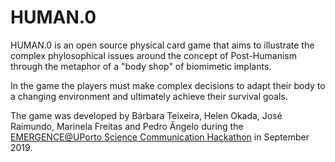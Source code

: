 HUMAN.0
=======

HUMAN.0 is an open source physical card game that aims to illustrate the complex phylosophical issues around the concept of Post-Humanism through the metaphor of a "body shop" of biomimetic implants.

In the game the players must make complex decisions to adapt their body to a changing environment and ultimately achieve their survival goals.

The game was developed by Bárbara Teixeira, Helen Okada, José Raimundo, Marinela Freitas and Pedro Ângelo during the [EMERGENCE@UPorto Science Communication Hackathon](http://uporto.emergencehackathon.com) in September 2019.
